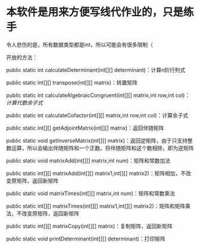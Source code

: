# 本软件是用来方便写线代作业的，只是练手

令人悲伤的是，所有数据类型都是int，所以可能会有很多限制（

开放的方法：

public static int calculateDeterminant(int[][] determinant)：计算n阶行列式

public static int[][] transpose(int[][] matrix)：转置矩阵

public static int calculateAlgebraicCongruent(int[][] matrix,int row,int col)：*计算代数余子式*

public static int calculateCofactor(int[][] matrix,int row,int col)：计算余子式

public static int[][] getAdjointMatrix(int[][] matrix)：返回伴随矩阵

public static void getInverseMatrix(int[][] matrix)：返回逆矩阵，由于只支持整数运算，所以会输出伴随矩阵和一个正数。将伴随矩阵和这个数相除，即为逆矩阵

public static void matrixAdd(int[][] matrix,int num)：矩阵和常数加法

public static int[][] matrixAdd(int[][] matrix1,int[][] matrix2)：矩阵相加，不改变原矩阵，返回新矩阵

public static void matrixTimes(int[][] matrix,int num)：矩阵和常数乘法

public static int[][] matrixTimes(int[][] matrix1,int[][] matrix2)：矩阵和矩阵乘法，不改变原矩阵，返回新矩阵

public static int[][] matrixCopy(int[][] matrix)：复制矩阵，返回新矩阵

public static void printDeterminant(int[][] determinant)：打印矩阵



